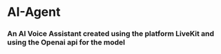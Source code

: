 # AI-Agent

<h3> An AI Voice Assistant created using the platform LiveKit and using the Openai api for the model</h3>
